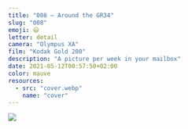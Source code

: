 ```yaml
---
title: "008 — Around the GR34"
slug: "008"
emoji: 😃
letter: detail
camera: "Olympus XA"
film: "Kodak Gold 200"
description: "A picture per week in your mailbox"
date: 2021-05-12T00:57:50+02:00
color: mauve
resources:
  - src: "cover.webp"
    name: "cover"
---
```

![](cover)
